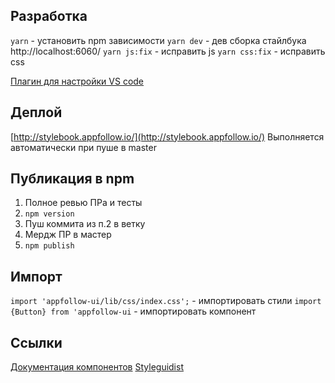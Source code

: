 ## Разработка
`yarn` - установить npm зависимости
`yarn dev` - дев сборка стайлбука http://localhost:6060/
`yarn js:fix` - исправить js
`yarn css:fix` - исправить css

[Плагин для настройки VS code](https://marketplace.visualstudio.com/items?itemName=EditorConfig.EditorConfig)

## Деплой
[http://stylebook.appfollow.io/](http://stylebook.appfollow.io/)
Выполняется автоматически при пуше в master

## Публикация в npm
1. Полное ревью ПРа и тесты
2. `npm version`
3. Пуш коммита из п.2 в ветку
4. Мердж ПР в мастер
5. `npm publish`

## Импорт
`import 'appfollow-ui/lib/css/index.css';` - импортировать стили
`import {Button} from 'appfollow-ui` - импортировать компонент

## Ссылки
[Документация компонентов](https://jsdoc.app/)
[Styleguidist](https://react-styleguidist.js.org)

